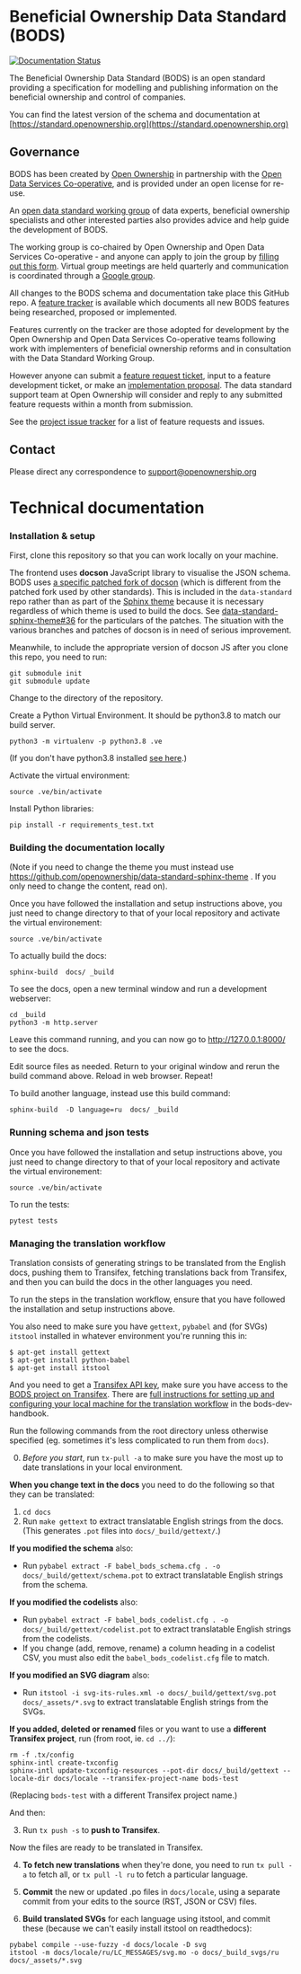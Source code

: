 Beneficial Ownership Data Standard (BODS)
========================================

[![Documentation Status](https://readthedocs.org/projects/beneficial-ownership-data-standard/badge/?version=latest)](https://standard.openownership.org/en/latest/?badge=latest)

The Beneficial Ownership Data Standard (BODS) is an open standard providing a specification for modelling and publishing information on the beneficial ownership and control of companies. 

You can find the latest version of the schema and documentation at [https://standard.openownership.org](https://standard.openownership.org)

## Governance

BODS has been created by [Open Ownership](https://www.openownership.org) in partnership with the [Open Data Services Co-operative](https://opendataservices.coop/), and is provided under an open license for re-use. 

An [open data standard working group](https://standard.openownership.org/en/latest/about/governance.html) of data experts, beneficial ownership specialists and other interested parties also provides advice and help guide the development of BODS.

The working group is co-chaired by Open Ownership and Open Data Services Co-operative - and anyone can apply to join the group by [filling out this form](https://docs.google.com/forms/d/e/1FAIpQLSdRSmSUxyyv2t1k3vWXZ_3EhTW_f603MeGxgyjKnbNNE9vvbQ/viewform). Virtual group meetings are held quarterly and communication is coordinated through a [Google group](https://groups.google.com/a/openownership.org/g/data-standard-wg?pli=1).

All changes to the BODS schema and documentation take place this GitHub repo. A [feature tracker](https://github.com/openownership/data-standard/projects/4) is available which documents all new BODS features being researched, proposed or implemented. 

Features currently on the tracker are those adopted for development by the Open Ownership and Open Data Services Co-operative teams following work with implementers of beneficial ownership reforms and in consultation with the Data Standard Working Group. 

However anyone can submit a [feature request ticket](https://github.com/openownership/data-standard/issues/new?assignees=&labels=feature+request&template=feature_request.md&title=%5BFeature+request%5D), input to a feature development ticket, or make an [implementation proposal](https://github.com/openownership/data-standard/issues/new?assignees=&labels=&template=implementation-proposal-template.md&title=Implementation+proposal%3A+%5BFEATURE+NAME%5D+no.X). The data standard support team at Open Ownership will consider and reply to any submitted feature requests within a month from submission.

See the [project issue tracker](https://github.com/openownership/data-standard/issues) for a list of feature requests and issues.

## Contact

Please direct any correspondence to [support@openownership.org](mailto:support@openownership.org)

# Technical documentation

### Installation & setup

First, clone this repository so that you can work locally on your machine.

The frontend uses **docson** JavaScript library to visualise the JSON schema. BODS uses [a specific patched fork of docson](https://github.com/OpenDataServices/docson/tree/master-bods) (which is different from the patched fork used by other standards). This is included in the `data-standard` repo rather than as part of the [Sphinx theme](https://github.com/openownership/data-standard-sphinx-theme) because it is necessary regardless of which theme is used to build the docs. See [data-standard-sphinx-theme#36](https://github.com/openownership/data-standard-sphinx-theme/issues/36) for the particulars of the patches. The situation with the various branches and patches of docson is in need of serious improvement.

Meanwhile, to include the appropriate version of docson JS after you clone this repo, you need to run:

```
git submodule init
git submodule update
```

Change to the directory of the repository.

Create a Python Virtual Environment. It should be python3.8 to match our build server.

    python3 -m virtualenv -p python3.8 .ve

(If you don't have python3.8 installed [see here](https://launchpad.net/~deadsnakes/+archive/ubuntu/ppa).)

Activate the virtual environment:

    source .ve/bin/activate

Install Python libraries:

    pip install -r requirements_test.txt


### Building the documentation locally

(Note if you need to change the theme you must instead use https://github.com/openownership/data-standard-sphinx-theme . If you only need to change the content, read on).

Once you have followed the installation and setup instructions above, you just need to change directory to that of your local repository and activate the virtual environement:

    source .ve/bin/activate

To actually build the docs:

    sphinx-build  docs/ _build

To see the docs, open a new terminal window and run a development webserver:

    cd _build
    python3 -m http.server

Leave this command running, and you can now go to http://127.0.0.1:8000/ to see the docs.

Edit source files as needed. Return to your original window and rerun the build command above. Reload in web browser. Repeat!

To build another language, instead use this build command:

    sphinx-build  -D language=ru  docs/ _build

### Running schema and json tests

Once you have followed the installation and setup instructions above, you just need to change directory to that of your local repository and activate the virtual environement:

    source .ve/bin/activate
    
To run the tests:

    pytest tests

### Managing the translation workflow

Translation consists of generating strings to be translated from the English docs, pushing them to Transifex, fetching translations back from Transifex, and then you can build the docs in the other languages you need.

To run the steps in the translation workflow, ensure that you have followed the installation and setup instructions above.

You also need to make sure you have `gettext`, `pybabel` and (for SVGs) `itstool` installed in whatever environment you're running this in:

```
$ apt-get install gettext
$ apt-get install python-babel
$ apt-get install itstool
```

And you need to get a [Transifex API key](https://www.transifex.com/user/settings/api/), make sure you have access to the [BODS project on Transifex](https://www.transifex.com/OpenDataServices/bods-v01). There are [full instructions for setting up and configuring your local machine for the translation workflow](https://openownership.github.io/bods-dev-handbook/translations.html) in the bods-dev-handbook.

Run the following commands from the root directory unless otherwise specified (eg. sometimes it's less complicated to run them from `docs`).

0. *Before you start*, run `tx-pull -a` to make sure you have the most up to date translations in your local environment.

**When you change text in the docs** you need to do the following so that they can be translated:

1. `cd docs`
2. Run `make gettext` to extract translatable English strings from the docs. (This generates `.pot` files into `docs/_build/gettext/`.)

**If you modified the schema** also:

* Run `pybabel extract -F babel_bods_schema.cfg . -o docs/_build/gettext/schema.pot` to extract translatable English strings from the schema.

**If you modified the codelists** also:

* Run `pybabel extract -F babel_bods_codelist.cfg . -o docs/_build/gettext/codelist.pot` to extract translatable English strings from the codelists.
* If you change (add, remove, rename) a column heading in a codelist CSV, you must also edit the `babel_bods_codelist.cfg` file to match.

**If you modified an SVG diagram** also:

* Run `itstool -i svg-its-rules.xml -o docs/_build/gettext/svg.pot docs/_assets/*.svg` to extract translatable English strings from the SVGs.

**If you added, deleted or renamed** files or you want to use a **different Transifex project**, run (from root, ie. `cd ../`):

```
rm -f .tx/config
sphinx-intl create-txconfig
sphinx-intl update-txconfig-resources --pot-dir docs/_build/gettext --locale-dir docs/locale --transifex-project-name bods-test
```

(Replacing `bods-test` with a different Transifex project name.)

And then:

3. Run `tx push -s` to **push to Transifex**.

Now the files are ready to be translated in Transifex.

4. **To fetch new translations** when they're done, you need to run `tx pull -a` to fetch all, or `tx pull -l ru` to fetch a particular language.

5. **Commit** the new or updated .po files in `docs/locale`, using a separate commit from your edits to the source (RST, JSON or CSV) files.

6. **Build translated SVGs** for each language using itstool, and commit these (because we can't easily install itstool on readthedocs):

```
pybabel compile --use-fuzzy -d docs/locale -D svg
itstool -m docs/locale/ru/LC_MESSAGES/svg.mo -o docs/_build_svgs/ru docs/_assets/*.svg
```

